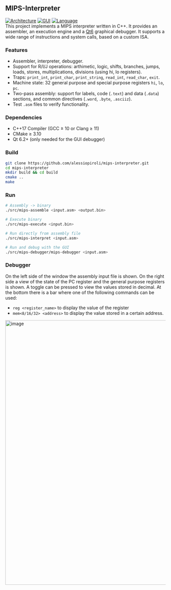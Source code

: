 ## MIPS-Interpreter
[![Architecture](https://img.shields.io/badge/Architecture-MIPS-blue?style=flat-square)](https://en.wikipedia.org/wiki/MIPS_architecture)
[![GUI](https://img.shields.io/badge/GUI-Qt6-brightgreen?style=flat-square)](https://github.com/qt)
[![Language](https://img.shields.io/badge/Language-C++-orange?style=flat-square)](https://en.wikipedia.org/wiki/C%2B%2B)
<br>
This project implements a MIPS interpreter written in C++. It provides an assembler, an execution engine and a [Qt6](https://github.com/qt) graphical debugger. It supports a wide range of instructions and system calls, based on a custom ISA.

### Features
- Assembler, interpreter, debugger.
- Support for R/I/J operations: arthimetic, logic, shifts, branches, jumps, loads, stores, multiplications, divisions (using hi, lo registers).
- Traps: `print_int`, `print_char`, `print_string`, `read_int`, `read_char`, `exit`.
- Machine state: 32 general purpose and special purpose registers `hi`, `lo`, `pc`.
- Two-pass assembly: support for labels, code (`.text`) and data (`.data`) sections, and common directives (`.word`, `.byte`, `.asciiz`).
- Test `.asm` files to verify functionality.

### Dependencies
- C++17 Compiler (GCC ≥ 10 or Clang ≥ 11)
- CMake ≥ 3.10
- Qt 6.2+ (only needed for the GUI debugger)

### Build
```bash
git clone https://github.com/alessiopiroli/mips-interpreter.git
cd mips-interpreter
mkdir build && cd build
cmake ..
make
```

### Run
```bash
# Assembly -> binary
./src/mips-assemble <input.asm> <output.bin>

# Execute binary
./src/mips-execute <input.bin>

# Run directly from assembly file
./src/mips-interpret <input.asm>

# Run and debug with the GUI
./src/mips-debugger/mips-debugger <input.asm>
```

### Debugger
On the left side of the window the assembly input file is shown. On the right side a view of the state of the PC register and the  general purpose registers is shown. A toggle can be pressed to view the values stored in decimal. At the bottom there is a bar where one of the following commands can be used:
- `reg <register_name>` to display the value of the register
- `mem<8/16/32> <address>` to display the value stored in a certain address.
<img width="1197" height="832" alt="image" src="https://github.com/user-attachments/assets/4cc199d4-e77b-49e1-8136-3cbd0cb2d540" />
